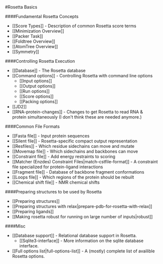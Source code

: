 #Rosetta Basics

####Fundamental Rosetta Concepts
- [[Score Types]] - Description of common Rosetta score terms
- [[Minimization Overview]]
- [[Packer Task]]
- [[Foldtree Overview]]
- [[AtomTree Overview]]
- [[Symmetry]]

####Controlling Rosetta Execution
- [[Database]] - The Rosetta database
- [[Command options]] - Controlling Rosetta with command line options
    * [[Input options]]
    * [[Output options]]
    * [[Run options]]
    * [[Score options]]
    * [[Packing options]]
- [[JD2]]
- [[RNA-protein-changes]] - Changes to get Rosetta to read RNA & protein simultaneously (I don't think these are needed anymore.)

####Common File Formats
- [[Fasta file]] - Input protein sequences
- [[Silent file]] - Rosetta-specific compact output representation
- [[Resfiles]] - Which residue sidechains can move and mutate
- [[Movemap file]] - Which sidechains and backbones can move
- [[Constraint file]] - Add energy restraints to scoring
- [[Matcher (Enzdes) Constraint Files|match-cstfile-format]] - A constraint file specialized for protein-ligand interactions
- [[Fragment file]] - Database of backbone fragment conformations
- [[Loops file]] - Which regions of the protein should be rebuilt
- [[Chemical shift file]] - NMR chemical shifts

####Preparing structures to be used by Rosetta
- [[Preparing structures]]
- [[Preparing structures with relax|prepare-pdb-for-rosetta-with-relax]]
- [[Preparing ligands]]
- [[Making rosetta robust for running on large number of inputs|robust]]

####Misc
- [[Database support]] - Relational database support in Rosetta.
    *  [[Sqlite3-interface]] - More information on the sqlite database interface.
- [[Full options list|full-options-list]] - A (mostly) complete list of availible Rosetta options.

